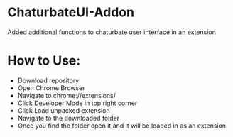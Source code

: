 # ChaturbateUI-Addon
Added additional functions to chaturbate user interface in an extension
<h1>How to Use:</h1>
<ul>
  <li>Download repository</li>
  <li>Open Chrome Browser</li>
  <li>Navigate to chrome://extensions/</li>
  <li>Click Developer Mode in top right corner</li>
  <li>Click Load unpacked extension</li>
  <li>Navigate to the downloaded folder</li>
  <li>Once you find the folder open it and it will be loaded in as an extension</li>
</ul>
